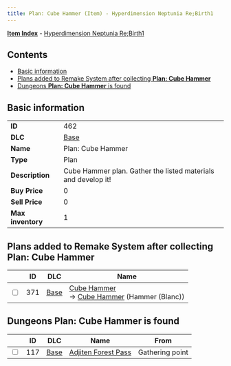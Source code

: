```yaml
---
title: Plan: Cube Hammer (Item) - Hyperdimension Neptunia Re;Birth1
---
```


[**Item Index**](/neptunia/rb1/item/index.html) - [Hyperdimension Neptunia Re;Birth1](/neptunia/rb1)

## Contents

- [Basic information](#basic-information)
- [Plans added to Remake System after collecting **Plan: Cube Hammer**](#plans-added-to-remake-system-after-collecting-plan-cube-hammer)
- [Dungeons **Plan: Cube Hammer** is found](#dungeons-plan-cube-hammer-is-found)

## Basic information

|   |   |
| -- | -- |
| **ID** | 462 |
| **DLC** | [Base](/neptunia/rb1/dlc/1-base.html) |
| **Name** | Plan: Cube Hammer |
| **Type** | Plan |
| **Description** | Cube Hammer plan. Gather the listed materials and develop it! |
| **Buy Price** | 0 |
| **Sell Price** | 0 |
| **Max inventory** | 1 |


## Plans added to Remake System after collecting **Plan: Cube Hammer**

|    | ID | DLC | Name |
| -- | -- | --- | ---- |
| <input type="checkbox" id="rb1-remake-1-371" class="trackbox" /> | 371 | [Base](/neptunia/rb1/dlc/1-base.html) | [Cube Hammer](/neptunia/rb1/remake/1-371-cube-hammer.html)<br /> → [Cube Hammer](/neptunia/rb1/item/1-2092-cube-hammer.html) (Hammer (Blanc)) |


## Dungeons **Plan: Cube Hammer** is found

|    | ID | DLC | Name | From |
| -- | -- | --- | ---- | ---- |
| <input type="checkbox" id="rb1-dungeon-1-117" class="trackbox" /> | 117 | [Base](/neptunia/rb1/dlc/1-base.html) | [Adjiten Forest Pass](/neptunia/rb1/dungeon/1-117-adjiten-forest-pass.html) | Gathering point |
